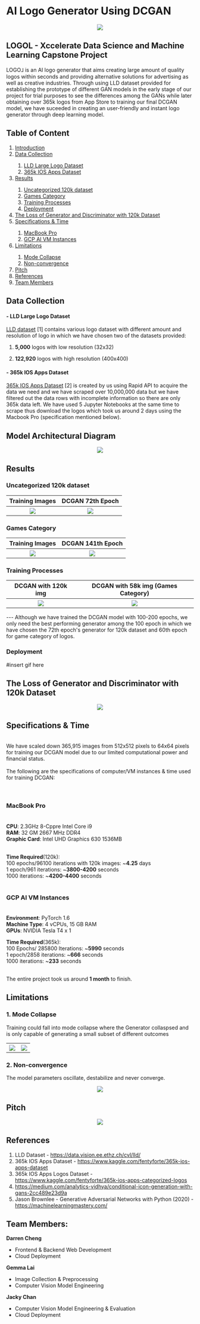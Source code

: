 # AI Logo Generator Using DCGAN

<p align="center">
  <img src="img/logol.png">
</p>


## LOGOL - Xccelerate Data Science and Machine Learning Capstone Project <a name="intro"></a>
LOGO⅃ is an AI logo generator that aims creating large amount of quality logos within seconds and providing alternative solutions for advertising as well as creative industries. Through using LLD dataset provided for establishing the prototype of different GAN models in the early stage of our project for trial purposes to see the differences among the GANs while later obtaining over 365k logos from App Store to training our final DCGAN model, we have suceeded in creating an user-friendly and instant logo generator through deep learning model.


## Table of Content
<ol>


<li> <a href="#intro">Introduction</a> </li>
<li> <a href="#datacollection">Data Collection</a> </li>

  <ol> 
  <li> <a href="#lld">LLD Large Logo Dataset</a> </li>
  <li> <a href="#ios">365k IOS Apps Dataset</a> </li>
  </ol>
  
<li> <a href="#results">Results</a> </li>

  <ol> 
  <li> <a href="#120k">Uncategorized 120k dataset</a> </li> 
  <li> <a href="#gc">Games Category</a> </li> 
  <li> <a href="#tp">Training Processes</a></li> 
  <li> <a href="#dd">Deployment</a> </li> 
  </ol>
  
<li><a href="#loss"> The Loss of Generator and Discriminator with 120k Dataset</a> </li> 
<li> <a href="#spec">Specifications & Time</a> </li> 
  <ol>
  <li> <a href="#mac">MacBook Pro</a> </li> 
  <li> <a href="#gcp">GCP AI VM Instances</a></li> 
  </ol>
  
<li> <a href="#limit">Limitations</a> </li> 

  <ol>
  <li><a href="#mc"> Mode Collapse </a></li> 
  <li><a href="#nc"> Non-convergence <a> </li> 
  </ol>
  
<li> <a href="#pitch">Pitch</a></li> 
<li> <a href="#references">References</a></li> 
<li> <a href="#team">Team Members</a></li> 

</ol>


<a name="datacollection"></a>
<a name="lld"></a>
<a name="ios"></a>
<a name="results"></a>
<a name="spec"></a>
<a name="limit"></a>
<a name="pitch"></a>
<a name="references"></a>
<a name="team"></a>


## Data Collection <a name="datacollection"></a>


#### - LLD Large Logo Dataset

<a href="https://data.vision.ee.ethz.ch/cvl/lld/">LLD dataset</a> [1] contains various logo dataset with different amount and resolution of logo in which we have chosen two of the datasets provided:

1.   **5,000** logos with low resolution (32x32)

2.   **122,920** logos with high resolution (400x400)


#### - 365k IOS Apps Dataset

<a href="https://www.kaggle.com/fentyforte/365k-ios-apps-dataset">365k IOS Apps Dataset</a> [2] is created by us using Rapid API to acquire the data we need and we have scraped over 10,000,000 data but we have filtered out the data rows with incomplete information so there are only 365k data left. We have used 5 Jupyter Notebooks at the same time to scrape thus download the logos which took us around 2 days using the Macbook Pro (specification mentioned below).

## Model Architectural Diagram

<p align="center">
  <img src="img/model_architecture.png">
</p>


## Results 

### Uncategorized 120k dataset
<table align="center">
  <tr>
    <th>Training Images</th>
    <th>DCGAN 72th Epoch</th>
  </tr>
  <tr>
    <th><img src="img/dcgan120k_training.png"></th>
    <th><img src="img/dcgan120k_result.png"></th>
  </tr>
  
</table>

### Games Category

<table align="center">
  <tr>
    <th>Training Images</th>
    <th>DCGAN 141th Epoch</th>
  </tr>
  <tr>
    <th><img src="img/game_training.png"></th>
    <th><img src="img/game_result.png"></th>
  </tr>
  
</table>

### Training Processes

<table align="center">
  <tr>
    <th>DCGAN with 120k img</th>
    <th>DCGAN with 58k img (Games Category)</th>
  </tr>
  <tr>
    <th><img src="img/120k.gif"></th>
    <th><img src="img/dcgan_game.gif"></th>
  </tr>
  
</table>

--- Although we have trained the DCGAN model with 100-200 epochs, we only need the best performing generator among the 100 epoch in which we have chosen the 72th epoch's generator for 120k dataset and 60th epoch for game category of logos.

### Deployment

#insert gif here


## **The Loss of Generator and Discriminator with 120k Dataset**


<p align="center">
  <img src="img/loss.png">
</p>


## Specifications & Time 
<br>
We have scaled down 365,915 images from 512x512 pixels to 64x64 pixels for training our DCGAN model due to our limited computational power and financial status.<br><br>
The following are the specifications of computer/VM instances & time used for training DCGAN:<br><br><br>

### **MacBook Pro** <br><br>
**CPU**: 2.3GHz 8-Cppre Intel Core i9 <br>
**RAM**: 32 GM 2667 MHz DDR4 <br>
**Graphic Card**: Intel UHD Graphics 630 1536MB <br><br>

**Time Required**(120k):<br>
100 epochs/96100 iterations with 120k images: ~**4.25** days <br>
1 epoch/961 iterations: ~**3800-4200** seconds <br>
1000 iterations: ~**4200-4400** seconds <br><br>

### **GCP AI VM Instances** <br><br>
**Environment**: PyTorch 1.6 <br>
**Machine Type**: 4 vCPUs, 15 GB RAM <br>
**GPUs**: NVIDIA Tesla T4 x 1 <br>

**Time Required**(365k):<br>
100 Epochs/ 285800 Iterations: ~**5990** seconds <br>
1 epoch/2858 iterations: ~**666** seconds <br>
1000 iterations: ~**233** seconds <br><br>

The entire project took us around **1 month** to finish.

## Limitations

### 1. Mode Collapse
Training could fall into mode collapse where the Generator collaspsed and is only capable of generating a small subset of different outcomes

<table align="center">

  <tr>
    <th><img src="img/failed1.png"></th>
    <th><img src="img/failed2.png"></th>
  </tr>
  
</table>

### 2. Non-convergence
The model parameters oscillate, destabilize and never converge.

<p align="center">
  <img src="img/non-converge.gif">
</p>


## Pitch

<p align="center">
  <img src="img/pitch.png">
</p>

## References
1. LLD Dataset - https://data.vision.ee.ethz.ch/cvl/lld/
2. 365k IOS Apps Dataset - https://www.kaggle.com/fentyforte/365k-ios-apps-dataset
3. 365k IOS Apps Logos Dataset - https://www.kaggle.com/fentyforte/365k-ios-apps-categorized-logos
4. https://medium.com/analytics-vidhya/conditional-icon-generation-with-gans-2cc489e23d9a
5. Jason Brownlee - Generative Adversarial Networks with Python (2020) - https://machinelearningmastery.com/


## Team Members:

**Darren Cheng**
- Frontend & Backend Web Development
- Cloud Deployment

**Gemma Lai**
- Image Collection & Preprocessing
- Computer Vision Model Engineering

**Jacky Chan**
- Computer Vision Model Engineering & Evaluation
- Cloud Deployment

